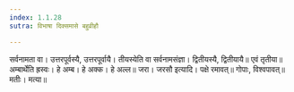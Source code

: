 ```yaml
---
index: 1.1.28
sutra: विभाषा दिक्समासे बहुव्रीहौ

---
```

सर्वनामता वा। उत्तरपूर्वस्यै, उत्तरपूर्वायै। तीयस्येति वा सर्वनामसंज्ञा। द्वितीयस्यै, द्वितीयायै॥ एवं तृतीया॥ अम्बार्थेति ह्रस्वः। हे अम्ब। हे अक्क। हे अल्ल॥ जरा। जरसौ इत्यादि। पक्षे रमावत्॥ गोपाः, विश्वपावत्॥ मतीः। मत्या॥